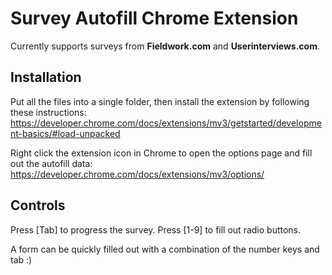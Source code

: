 # Survey Autofill Chrome Extension

Currently supports surveys from **Fieldwork.com** and **Userinterviews.com**.

## Installation

Put all the files into a single folder, then install the extension by following these instructions: https://developer.chrome.com/docs/extensions/mv3/getstarted/development-basics/#load-unpacked

Right click the extension icon in Chrome to open the options page and fill out the autofill data: https://developer.chrome.com/docs/extensions/mv3/options/

## Controls

Press [Tab] to progress the survey.
Press [1-9] to fill out radio buttons.

A form can be quickly filled out with a combination of the number keys and tab :)
